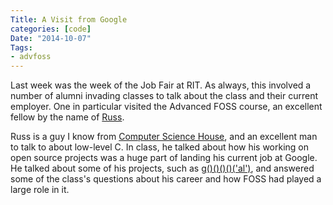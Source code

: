 ```yaml
---
Title: A Visit from Google
categories: [code]
Date: "2014-10-07"
Tags:
- advfoss
---
```


Last week was the week of the Job Fair at RIT. As always, this involved a number of alumni invading classes to talk about the class and their current employer. One in particular visited the Advanced FOSS course, an excellent fellow by the name of [Russ].

Russ is a guy I know from [Computer Science House][CSH], and an excellent man to talk to about low-level C. In class, he talked about how his working on open source projects was a huge part of landing his current job at Google. He talked about some of his projects, such as [g()()()()('al')][goal], and answered some of the class's questions about his career and how FOSS had played a large role in it.

[Russ]: http://rus.har.mn/
[CSH]: http://csh.rit.edu/
[goal]: https://github.com/eatnumber1/goal
